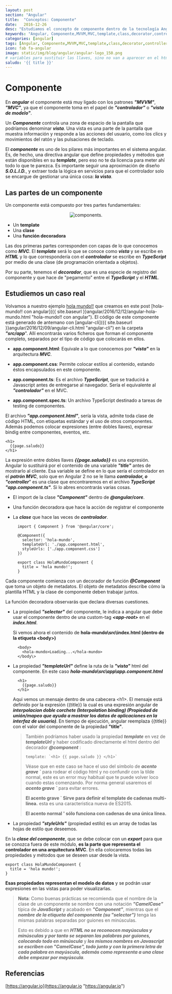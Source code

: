 ```yaml
---
layout: post
section: "Angular"
title:  "Conceptos: Componente"
date:   2016-12-26
desc: "Estudiamos el concepto de componente dentro de la tecnología Angular."
keywords: "Angular, Componente,MVVM,MVC,template,class,decorator,controller"
categories: [angular]
tags: [Angular, Componente,MVVM,MVC,template,class,decorator,controller]
icon: fab fa-angular
image: static/img/blog/angular/angular-logo_150.png
# variables para sustituir las llaves, sino no van a aparecer en el html hay que referenciarlas así {{ page.saludo }}
saludo: '{{ title }}'
---
```


# Componente #

En ***angular*** el componente está muy ligado con los patrones ***"MVVM"***, ***"MVC"***, ya que el componente toma en el papel de ***"controlador"*** o ***"vista de modelo"***.

Un ***Componente*** controla una zona de espacio de la pantalla que podríamos denominar ***vista***. Una vista es una parte de la pantalla que muestra información y responde a las acciones del usuario, como los clics y movimientos del ratón y las pulsaciones de teclado.

El ***componente*** es uno de los pilares más importantes en el sistema angular. Es, de hecho, una directiva angular que define propiedades y métodos que están disponibles en su ***template***, pero eso no te da licencia para meter ahí todo lo que te parezca. Es importante seguir una aproximación de diseño ***S.O.L.I.D.***, y extraer toda la lógica en servicios para que el controlador solo se encargue de gestionar una única cosa: ***la vista***.

## Las partes de un componente ##

Un componente está compuesto por tres partes fundamentales:

<div style="text-align: center;margin: 1em;">
	<img src="{{ site.baseurl }}static/img/blog/angular/components.png" class="img-thumbnail" alt="components."/>
</div>

- Un **template**
- Una **clase**
- Una **función decoradora**

Las dos primeras partes corresponden con capas de lo que conocemos como ***MVC***. El ***template*** será lo que se conoce como ***vista*** y se escribe en ***HTML*** y lo que correspondería con el ***controlador*** se escribe en ***TypeScript*** por medio de una clase (de programación orientada a objetos).

Por su parte, tenemos el ***decorador***, que es una especie de registro del componente y que hace de "pegamento" entre el ***TypeScript*** y el ***HTML***.

## Estudiemos un caso real ##

Volvamos a nuestro ejemplo [hola mundo!!](https://github.com/javiermartinalonso/Angular-2/tree/master/hola-mundo "hola mundo!!") que creamos en este post [hola-mundo!! con angular]({{ site.baseurl }}angular/2016/12/12/angular-hola-mundo.html "hola-mundo!! con angular"). El código de este componente está generado de antemano con [angular-cli]({{ site.baseurl }}angular/2016/12/09/angular-cli.html "angular-cli") en la carpeta ***"src/app***". Allí encontrarás varios ficheros que forman el componente completo, separados por el tipo de código que colocarás en ellos.

- **app.component.html**: Equivale a lo que conocemos por ***"vista"*** en la arquitectura ***MVC***.

- **app.component.css**: Permite colocar estilos al contenido, estando éstos encapsulados en este componente.

- **app.component.ts**: Es el archivo ***TypeScript***, que se traducirá a Javascript antes de entregarse al navegador. Sería el equivalente al ***"controlador"*** en el MVC.

- **app.component.spec.ts**: Un archivo TypeScript destinado a tareas de testing de componentes.

El archivo ***"app.component.html"***, sería la vista, admite toda clase de código HTML, con etiquetas estándar y el uso de otros componentes. Además podemos colocar expresiones (entre dobles llaves), expresar bindig entre componentes, eventos, etc.

    <h1>
      {{page.saludo}}
    </h1>

La expresión entre dobles llaves ***{{page.saludo}}*** es una expresión. Angular lo sustituirá por el contenido de una variable ***"title"*** antes de mostrarlo al cliente. Esa variable se define en lo que sería el controlador en el ***patrón MVC***, solo que en Angular 2 no se le llama ***controlador, o "controller***" es una clase que encontraremos en el archivo ***TypeScript*** ***"app.component.ts"***. Si lo abres encontrarás varias cosas.

- El import de la clase ***"Component"*** dentro de ***@angular/core***.
- Una función decoradora que hace la acción de registrar el componente
- La ***clase*** que hace las veces de ***controlador***.

        import { Component } from '@angular/core';
        
        @Component({
          selector: 'hola-mundo',
          templateUrl: './app.component.html',
          styleUrls: ['./app.component.css']
        })

        export class HolaMundoComponent {
          title = 'hola mundo!';
        }

Cada componente comienza con un decorador de función ***@Component*** que toma un objeto de metadatos. El objeto de metadatos describe cómo la plantilla HTML y la clase de componente deben trabajar juntos.

La función decoradora observarás que declara diversas cuestiones.

- La propiedad ***"selector"*** del componente, le indica a angular que debe usar el componente dentro de una custom-tag ***<app-root\>*** en el ***index.html***.

	Si vemos ahora el contenido de **hola-mundo\src\index.html (dentro de la etiqueta <body\>)**

	    <body>
	      <hola-mundo>Loading...</hola-mundo>
	    </body\>

- La propiedad ***"templateUrl"*** define la ruta de la ***"vista"*** html del componente. En este caso ***hola-mundo\src\app\app.component.html***

	    <h1>
	      {{page.saludo}}
	    </h1>

	Aqui vemos un mensaje dentro de una cabecera <h1\>. El mensaje está definido por la expresión \{\{title\}\} la cual es una expresión angular de ***interpolacion doble corchete (Interpolation binding) (Propiedad de unión/mapeo que ayuda a mostrar los datos de aplicaciones en la interfaz de usuario)***. En tiempo de ejecución, angular reemplaza \{\{title\}\} con el valor del componente de la propiedad **"title"**.

	> También podríamos haber usado la propiedad ***template*** en vez de ***templateUrl*** y haber codificado directamente el html dentro del decorador ***@component*** :
	> 
	>     template: `<h1> {{ page.saludo }} </h1>`
	> 
	> Véase que en este caso se hace el uso del símbolo de ***acento grave \`*** para rodear el código html y no confundir con la tilde normal, este es un error muy habitual que te puede volver loco cuando estas comenzando. Por norma general usaremos el ***acento grave \`*** para evitar errores. 
	> 
	> **El acento grave ` Sirve para definir el template de cadenas multi-línea.** esta es una caracteristica nueva de ES2015.
	> 
	> **El acento normal ' sólo funciona con cadenas de una única línea.**



- La propiedad ***"styleUrls"*** (propiedad estilo) es un array de todas las hojas de estilo que deseemos.

En la ***clase del componente***, que se debe colocar con un ***export*** para que se conozca fuera de este módulo, **es la parte que representa el controlador en una arquitectura MVC**. En ella colocaremos todas las propiedades y métodos que se deseen usar desde la vista.

    export class HolaMundoComponent {
      title = 'hola mundo!';
    }

**Esas propiedades representan el modelo de datos** y se podrán usar expresiones en las vistas para poder visualizarlas.


> **Nota**: Como buenas prácticas se recomienda que el nombre de la clase de un componente se nombre con una notación ***"CamelCase"*** típica de ***JavaScript*** y acabado en ***"Component"***, mientras que el ***nombre de la etiqueta del componente (su "selector")*** tenga las mismas palabras separadas por guiones en minúsculas.
> 
> Esto es debido a que en ***HTML no se reconocen mayúsculas y minúsculas y por tanto se separan las palabras por guiones, colocando todo en minúscula*** y ***los mismos nombres en Javascript se escriben con "CamelCase", todo junto y con la primera letra de cada palabra en mayúscula, además como representa a una clase debe empezar por mayúscula***.

## Referencias ##

[https://angular.io](https://angular.io "https://angular.io")